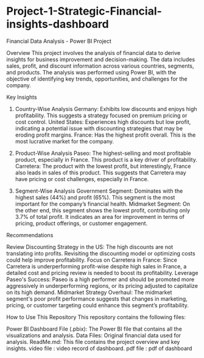 # Project-1-Strategic-Financial-insights-dashboard

Financial Data Analysis - Power BI Project

Overview
This project involves the analysis of financial data to derive insights for business improvement and decision-making. The data includes sales, profit, and discount information across various countries, segments, and products. The analysis was performed using Power BI, with the objective of identifying key trends, opportunities, and challenges for the company.

Key Insights

1. Country-Wise Analysis
Germany: Exhibits low discounts and enjoys high profitability. This suggests a strategy focused on premium pricing or cost control.
United States: Experiences high discounts but low profit, indicating a potential issue with discounting strategies that may be eroding profit margins.
France: Has the highest profit overall. This is the most lucrative market for the company.

2. Product-Wise Analysis
Paseo: The highest-selling and most profitable product, especially in France. This product is a key driver of profitability.
Carretera: The product with the lowest profit, but interestingly, France also leads in sales of this product. This suggests that Carretera may have pricing or cost challenges, especially in France.

3. Segment-Wise Analysis
Government Segment: Dominates with the highest sales (44%) and profit (65%). This segment is the most important for the company’s financial health.
Midmarket Segment: On the other end, this segment shows the lowest profit, contributing only 3.7% of total profit. It indicates an area for improvement in terms of pricing, product offerings, or customer engagement.

Recommendations

Review Discounting Strategy in the US: The high discounts are not translating into profits. Revisiting the discounting model or optimizing costs could help improve profitability.
Focus on Carretera in France: Since Carretera is underperforming profit-wise despite high sales in France, a detailed cost and pricing review is needed to boost its profitability.
Leverage Paseo's Success: Paseo is a high performer and should be promoted more aggressively in underperforming regions, or its pricing adjusted to capitalize on its high demand.
Midmarket Strategy Overhaul: The midmarket segment's poor profit performance suggests that changes in marketing, pricing, or customer targeting could enhance this segment’s profitability.

How to Use This Repository
This repository contains the following files:

Power BI Dashboard File (.pbix): The Power BI file that contains all the visualizations and analysis.
Data Files: Original financial data used for analysis.
ReadMe.md: This file contains the project overview and key insights.
video file : video record of dashboard.
pdf file : pdf of dashboard
